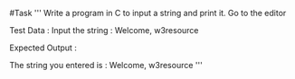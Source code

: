 #Task
'''
Write a program in C to input a string and print it. Go to the editor

Test Data :
Input the string : Welcome, w3resource

Expected Output :

The string you entered is : Welcome, w3resource 
'''
